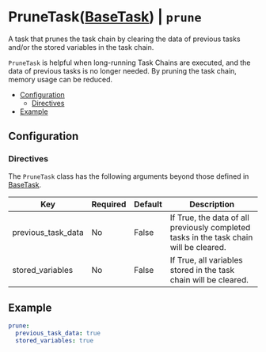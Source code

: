 # PruneTask([BaseTask](./base_task.md)) | `prune`
A task that prunes the task chain by clearing the data of previous tasks and/or the stored variables in the task chain.

`PruneTask` is helpful when long-running Task Chains are executed, and the data of previous tasks is no longer needed. 
By pruning the task chain, memory usage can be reduced.

* [Configuration](#configuration)
  * [Directives](#directives)
* [Example](#example)

## Configuration

### Directives
The `PruneTask` class has the following arguments beyond those defined in [BaseTask](./base_task).

| Key                | Required | Default | Description                                                                            |
|--------------------|----------|---------|----------------------------------------------------------------------------------------|
| previous_task_data | No       | False   | If True, the data of all previously completed tasks in the task chain will be cleared. |
| stored_variables   | No       | False   | If True, all variables stored in the task chain will be cleared.                       |

## Example
```yaml
prune:
  previous_task_data: true
  stored_variables: true
```
